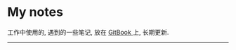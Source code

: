 # My notes

工作中使用的, 遇到的一些笔记, 放在 [ GitBook ][1]上, 长期更新.



---

[1]: https://git.gitbook.com/pinghuazhuang/note.git	"gitbook"


